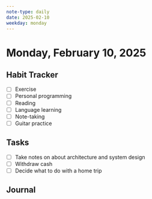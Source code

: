 ```yaml
---
note-type: daily
date: 2025-02-10
weekday: monday
---
```


# Monday, February 10, 2025

## Habit Tracker

- [ ] Exercise
- [ ] Personal programming
- [ ] Reading
- [ ] Language learning
- [ ] Note-taking
- [ ] Guitar practice

## Tasks

- [ ] Take notes on about architecture and system design
- [ ] Withdraw cash
- [ ] Decide what to do with a home trip

## Journal
